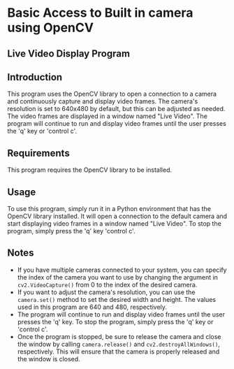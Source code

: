 # Basic Access to Built in camera using OpenCV

## Live Video Display Program

## Introduction
This program uses the OpenCV library to open a connection to a camera and continuously capture and display video frames. The camera's resolution is set to 640x480 by default, but this can be adjusted as needed. The video frames are displayed in a window named "Live Video". The program will continue to run and display video frames until the user presses the 'q' key or 'control c'.

## Requirements
This program requires the OpenCV library to be installed.

## Usage
To use this program, simply run it in a Python environment that has the OpenCV library installed. It will open a connection to the default camera and start displaying video frames in a window named "Live Video". To stop the program, simply press the 'q' key 'control c'.

## Notes
- If you have multiple cameras connected to your system, you can specify the index of the camera you want to use by changing the argument in `cv2.VideoCapture()` from 0 to the index of the desired camera.
- If you want to adjust the camera's resolution, you can use the `camera.set()` method to set the desired width and height. The values used in this program are 640 and 480, respectively.
- The program will continue to run and display video frames until the user presses the 'q' key. To stop the program, simply press the 'q' key or 'control c'.
- Once the program is stopped, be sure to release the camera and close the window by calling `camera.release()` and `cv2.destroyAllWindows()`, respectively. This will ensure that the camera is properly released and the window is closed.
